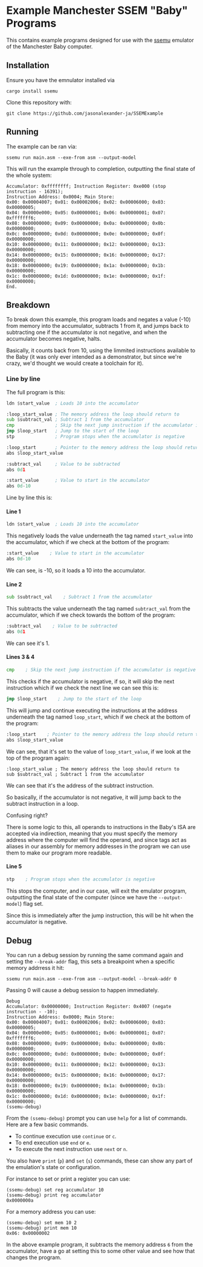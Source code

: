# Example Manchester SSEM "Baby" Programs 

This contains example programs designed for use with the [ssemu](https://github.com/jasonalexander-ja/ssemu)
emulator of the Manchester Baby computer. 

## Installation

Ensure you have the emnulator installed via 
```
cargo install ssemu
```

Clone this repository with: 
```
git clone https://github.com/jasonalexander-ja/SSEMExample
``` 

## Running 

The example can be ran via:

```
ssemu run main.asm --exe-from asm --output-model
```

This will run the example through to completion, outputting the final state 
of the whole system:

```
Accumulator: 0xffffffff; Instruction Register: 0xe000 (stop instruction - 16391);
Instruction Address: 0x0004; Main Store:
0x00: 0x00004007; 0x01: 0x00002006; 0x02: 0x00006000; 0x03: 0x00000005;
0x04: 0x0000e000; 0x05: 0x00000001; 0x06: 0x00000001; 0x07: 0xfffffff6;
0x08: 0x00000000; 0x09: 0x00000000; 0x0a: 0x00000000; 0x0b: 0x00000000;
0x0c: 0x00000000; 0x0d: 0x00000000; 0x0e: 0x00000000; 0x0f: 0x00000000;
0x10: 0x00000000; 0x11: 0x00000000; 0x12: 0x00000000; 0x13: 0x00000000;
0x14: 0x00000000; 0x15: 0x00000000; 0x16: 0x00000000; 0x17: 0x00000000;
0x18: 0x00000000; 0x19: 0x00000000; 0x1a: 0x00000000; 0x1b: 0x00000000;
0x1c: 0x00000000; 0x1d: 0x00000000; 0x1e: 0x00000000; 0x1f: 0x00000000; 
End. 
```

## Breakdown 

To break down this example, this program loads and negates a value (-10) from 
memory into the accumulator, subtracts 1 from it, and jumps back to 
subtracting one if the accumulator is not negative, and when the accumulator 
becomes negative, halts. 

Basically, it counts back from 10, using the limmited instructions 
available to the Baby (it was only ever intended as a demonstrator,
but since we're crazy, we'd thought we would create a toolchain for it). 

### Line by line

The full program is this:

```asm
ldn $start_value  ; Loads 10 into the accumulator 

:loop_start_value ; The memory address the loop should return to 
sub $subtract_val ; Subtract 1 from the accumulator 
cmp               ; Skip the next jump instruction if the accumulator is negative 
jmp $loop_start   ; Jump to the start of the loop 
stp               ; Program stops when the accumulator is negative 

:loop_start       ; Pointer to the memory address the loop should return to 
abs $loop_start_value

:subtract_val     ; Value to be subtracted
abs 0d1

:start_value      ; Value to start in the accumulator 
abs 0d-10
```

Line by line this is: 

#### Line 1
```asm
ldn $start_value  ; Loads 10 into the accumulator 
```
This negatively loads the value underneath the tag named 
`start_value`  into the accumulator, which if we check at 
the bottom of the program: 

```asm
:start_value    ; Value to start in the accumulator 
abs 0d-10
```
We can see, is -10, so it loads a 10 into the accumulator. 

#### Line 2
```asm
sub $subtract_val    ; Subtract 1 from the accumulator 
```
This subtracts the value underneath the tag named 
`subtract_val` from the accumulator, which if we check 
towards the bottom of the program:

```asm
:subtract_val    ; Value to be subtracted
abs 0d1
```
We can see it's 1. 

#### Lines 3 & 4
```asm
cmp    ; Skip the next jump instruction if the accumulator is negative 
```
This checks if the accumulator is negative, if so, it will skip 
the next instruction which if we check the next line we can see
this is:

```asm
jmp $loop_start    ; Jump to the start of the loop 
```
This will jump and continue executing the instructions 
at the address underneath the tag named `loop_start`,
which if we check at the bottom of the program:

```asm
:loop_start    ; Pointer to the memory address the loop should return to 
abs $loop_start_value
```
We can see, that it's set to the value of `loop_start_value`,
if we look at the top of the program again: 

```
:loop_start_value ; The memory address the loop should return to 
sub $subtract_val ; Subtract 1 from the accumulator 
```
We can see that it's the address of the subtract instruction. 

So basically, if the accumulator is not negative, 
it will jump back to the subtract instruction in a loop. 

Confusing right? 

There is some logic to this, all operands to instructions 
in the Baby's ISA are accepted via indirection, meaning that 
you must specify the memory address where the computer will 
find the operand, and since tags act as aliases in our 
assembly for memory addresses in the program we can use them 
to make our program more readable. 

#### Line 5 
```asm
stp    ; Program stops when the accumulator is negative 
```
This stops the computer, and in our case, will exit the emulator
program, outputting the final state of the computer (since we 
have the `--output-model`) flag set. 

Since this is 
immediately after the jump instruction, this will be hit 
when the accumulator is negative. 


## Debug 

You can run a debug session by running the same command 
again and setting the `--break-addr` flag, this sets a 
breakpoint when a specific memory addrress it hit:

```
ssemu run main.asm --exe-from asm --output-model --break-addr 0
```

Passing 0 will cause a debug session to happen immediately. 

```
Debug
Accumulator: 0x00000000; Instruction Register: 0x4007 (negate instruction - -10);
Instruction Address: 0x0000; Main Store: 
0x00: 0x00004007; 0x01: 0x00002006; 0x02: 0x00006000; 0x03: 0x00000005; 
0x04: 0x0000e000; 0x05: 0x00000001; 0x06: 0x00000001; 0x07: 0xfffffff6; 
0x08: 0x00000000; 0x09: 0x00000000; 0x0a: 0x00000000; 0x0b: 0x00000000; 
0x0c: 0x00000000; 0x0d: 0x00000000; 0x0e: 0x00000000; 0x0f: 0x00000000; 
0x10: 0x00000000; 0x11: 0x00000000; 0x12: 0x00000000; 0x13: 0x00000000; 
0x14: 0x00000000; 0x15: 0x00000000; 0x16: 0x00000000; 0x17: 0x00000000; 
0x18: 0x00000000; 0x19: 0x00000000; 0x1a: 0x00000000; 0x1b: 0x00000000; 
0x1c: 0x00000000; 0x1d: 0x00000000; 0x1e: 0x00000000; 0x1f: 0x00000000; 
(ssemu-debug) 
```

From the `(ssemu-debug)` prompt you can use `help` for a list of commands. Here are a few 
basic commands. 

* To continue execution use `continue` or `c`.
* To end execution use `end` or `e`.
* To execute the next instruction use `next` or `n`.

You also have `print` (`p`) and `set` (`s`) commands, these 
can show any part of the emulation's state or configuration. 

For instance to set or print a register you can use:

```
(ssemu-debug) set reg accumulator 10
(ssemu-debug) print reg accumulator  
0x0000000a   
```

For a memory address you can use: 
```
(ssemu-debug) set mem 10 2
(ssemu-debug) print mem 10
0x06: 0x00000002
```

In the above example program, it subtracts the memory address `6`
from the accumulator, have a go at setting this to some other value 
and see how that changes the program. 
